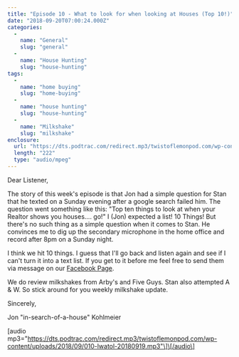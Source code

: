 ```yaml
---
title: "Episode 10 - What to look for when looking at Houses (Top 10!)"
date: "2018-09-20T07:00:24.000Z"
categories: 
  - 
    name: "General"
    slug: "general"
  - 
    name: "House Hunting"
    slug: "house-hunting"
tags: 
  - 
    name: "home buying"
    slug: "home-buying"
  - 
    name: "house hunting"
    slug: "house-hunting"
  - 
    name: "Milkshake"
    slug: "milkshake"
enclosure: 
  url: "https://dts.podtrac.com/redirect.mp3/twistoflemonpod.com/wp-content/uploads/2018/09/010-lwatol-20180919.mp3"
  length: "222"
  type: "audio/mpeg"
---
```


Dear Listener,

The story of this week's episode is that Jon had a simple question for Stan that he texted on a Sunday evening after a google search failed him. The question went something like this: "Top ten things to look at when your Realtor shows you houses.... go!" I (Jon) expected a list! 10 Things! But there's no such thing as a simple question when it comes to Stan. He convinces me to dig up the secondary microphone in the home office and record after 8pm on a Sunday night.

I think we hit 10 things. I guess that I'll go back and listen again and see if I can't turn it into a text list. If you get to it before me feel free to send them via message on our [Facebook Page](https://facebook.com/twistoflemonpod).

We do review milkshakes from Arby's and Five Guys. Stan also attempted A & W. So stick around for you weekly milkshake update.

Sincerely,

Jon "in-search-of-a-house" Kohlmeier

\[audio mp3="https://dts.podtrac.com/redirect.mp3/twistoflemonpod.com/wp-content/uploads/2018/09/010-lwatol-20180919.mp3"\]\[/audio\]
